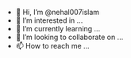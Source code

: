 - 👋 Hi, I’m @nehal007islam
- 👀 I’m interested in ...
- 🌱 I’m currently learning ...
- 💞️ I’m looking to collaborate on ...
- 📫 How to reach me ...

<!---
nehal007islam/nehal007islam is a ✨ special ✨ repository because its `README.md` (this file) appears on your GitHub profile.
You can click the Preview link to take a look at your changes.
--->
